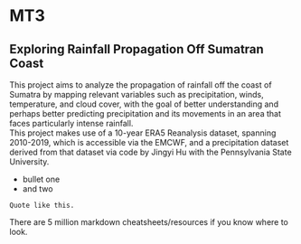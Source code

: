 # MT3
## Exploring Rainfall Propagation Off Sumatran Coast
This project aims to analyze the propagation of rainfall off the coast of Sumatra by mapping relevant variables such as precipitation, winds, temperature, and cloud cover, with the goal of better understanding and perhaps better predicting precipitation and its movements in an area that faces particularly intense rainfall.  
This project makes use of a 10-year ERA5 Reanalysis dataset, spanning 2010-2019, which is accessible via the EMCWF, and a precipitation dataset derived from that dataset via code by Jingyi Hu with the Pennsylvania State University.
- bullet one
- and two
```
Quote like this.  
```
There are 5 million markdown cheatsheets/resources if you know where to look.
